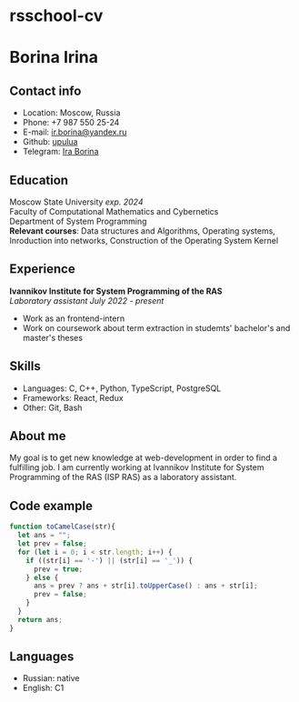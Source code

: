 # rsschool-cv

# Borina Irina

## Contact info
* Location: Moscow, Russia
* Phone: +7 987 550 25-24
* E-mail: ir.borina@yandex.ru
* Github: [upulua](https://github.com/upulua)
* Telegram: [Ira Borina](https://t.me/upulua)

## Education
Moscow State University *exp. 2024*  
Faculty of Computational Mathematics and Cybernetics  
Department of System Programming  
**Relevant courses**: Data structures and Algorithms, Operating systems, Inroduction into networks, Construction of the Operating System Kernel


## Experience
**Ivannikov Institute for System Programming of the RAS**   
*Laboratory assistant July 2022 - present*
* Work as an frontend-intern
* Work on coursework about term extraction in studemts' bachelor's and master's  theses


## Skills
* Languages: C, C++, Python, TypeScript, PostgreSQL
* Frameworks: React, Redux
* Other: Git, Bash


## About me
My goal is to get new knowledge at web-development in order to find a fulfilling job. I am currently working at Ivannikov Institute for System Programming of the RAS (ISP RAS) as a laboratory assistant.


## Code example
```javascript
function toCamelCase(str){
  let ans = "";
  let prev = false;
  for (let i = 0; i < str.length; i++) {
    if ((str[i] == '-') || (str[i] == '_')) {
      prev = true;
    } else {
      ans = prev ? ans + str[i].toUpperCase() : ans + str[i]; 
      prev = false;
    }
  }
  return ans;
}
```


## Languages
* Russian: native
* English: C1
